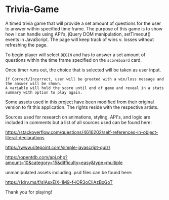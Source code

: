 # Trivia-Game
A timed trivia game that will provide a set amount of questions for the user to answer within specified time frame. The purpose of this game is to show how I can handle using API's, jQuery DOM manipulation, setTimeout() events in JavaScript. The page will keep track of wins v. losses without refreshing the page.

To begin player will select `BEGIN` and has to answer a set amount of questions within the time frame specified on the `scoreboard` card.

Once timer runs out, the choice that is selected will be taken as user input.

    If Correct/Incorrect, user will be greeted with a win/loss message and the answer will be shown. 
    A variable will hold the score until end of game and reveal in a stats summary with option to play again.

Some assets used in this project have been modified from their original version to fit this application. The rights reside with the respective artists.

Sources used for research on animations, styling, API's, and logic are included in comments but a list of all sources used can be found here:

https://stackoverflow.com/questions/4616202/self-references-in-object-literal-declarations

https://www.sitepoint.com/simple-javascript-quiz/

https://opentdb.com/api.php?amount=10&category=15&difficulty=easy&type=multiple

unmanipulated assets including .psd files can be found here: 

https://1drv.ms/f/s!AsxElX-1M9-f-iOR3oCliAzBxGoT

Thank you for playing!